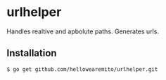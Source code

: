 # urlhelper

Handles realtive and apbolute paths. Generates urls.

## Installation

```$ go get github.com/hellowearemito/urlhelper.git```